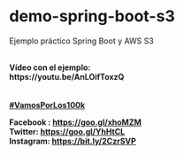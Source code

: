 # demo-spring-boot-s3

Ejemplo práctico Spring Boot y AWS S3

<br>
<b>Vídeo con el ejemplo:</b><br>
<b>https://youtu.be/AnLOifToxzQ</b><br>
<br>

<br>
<b><a href="https://goo.gl/v2Oej4" target="_blank">#VamosPorLos100k</a><b>
<br>

Facebook : https://goo.gl/xhoMZM<br>
Twitter: https://goo.gl/YhHtCL<br>
Instagram: https://bit.ly/2CzrSVP<br>

